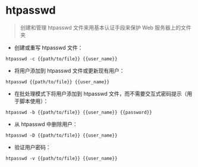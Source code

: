 # htpasswd

> 创建和管理 htpasswd 文件来用基本认证手段来保护 Web 服务器上的文件夹

- 创建或重写 htpasswd 文件：

`htpasswd -c {{path/to/file}} {{user_name}}`

- 将用户添加到 htpasswd 文件或更新现有用户：

`htpasswd {{path/to/file}} {{user_name}}`

- 在批处理模式下将用户添加到 htpasswd 文件，而不需要交互式密码提示（用于脚本使用）：

`htpasswd -b {{path/to/file}} {{user_name}} {{password}}`

- 从 htpasswd 中删除用户：

`htpasswd -D {{path/to/file}} {{user_name}}`

- 验证用户密码：

`htpasswd -v {{path/to/file}} {{user_name}}`

[#]: contributors: ([东先生]，[玉叶]，[Frederick])